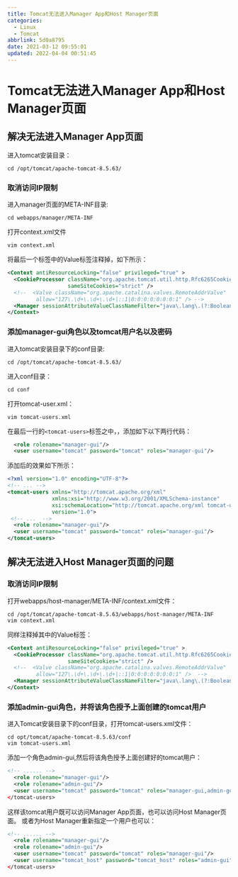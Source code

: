 ```yaml
---
title: Tomcat无法进入Manager App和Host Manager页面
categories: 
  - Linux
  - Tomcat
abbrlink: 5d0a8795
date: 2021-03-12 09:55:01
updated: 2022-04-04 00:51:45
---
```

# Tomcat无法进入Manager App和Host Manager页面
## 解决无法进入Manager App页面
进入tomcat安装目录：
```shell
cd /opt/tomcat/apache-tomcat-8.5.63/
```
### 取消访问IP限制
进入manager页面的META-INF目录:
```shell
cd webapps/manager/META-INF
```
打开context.xml文件
```shell
vim context.xml
```
将最后一个标签中的Value标签注释掉，如下所示：
```xml
<Context antiResourceLocking="false" privileged="true" >
  <CookieProcessor className="org.apache.tomcat.util.http.Rfc6265CookieProcessor"
                   sameSiteCookies="strict" />
  <!--  <Valve className="org.apache.catalina.valves.RemoteAddrValve"
         allow="127\.\d+\.\d+\.\d+|::1|0:0:0:0:0:0:0:1" /> -->
  <Manager sessionAttributeValueClassNameFilter="java\.lang\.(?:Boolean|Integer|Long|Number|String)|org\.apache\.catalina\.filters\.CsrfPreventionFilter\$LruCache(?:\$1)?|java\.util\.(?:Linked)?HashMap"/>
</Context>
```
### 添加manager-gui角色以及tomcat用户名以及密码
进入tomcat安装目录下的conf目录:
```shell
cd /opt/tomcat/apache-tomcat-8.5.63/
```
进入conf目录：
```shell
cd conf
```
打开tomcat-user.xml：
```shell
vim tomcat-users.xml 
```
在最后一行的`<tomcat-users>`标签之中，，添加如下以下两行代码：
```xml
  <role rolename="manager-gui"/>
  <user username="tomcat" password="tomcat" roles="manager-gui"/>
```
添加后的效果如下所示：
```xml
<?xml version="1.0" encoding="UTF-8"?>
<!-- ... -->
<tomcat-users xmlns="http://tomcat.apache.org/xml"
              xmlns:xsi="http://www.w3.org/2001/XMLSchema-instance"
              xsi:schemaLocation="http://tomcat.apache.org/xml tomcat-users.xsd"
              version="1.0">
 <!-- ...  -->
  <role rolename="manager-gui"/>
  <user username="tomcat" password="tomcat" roles="manager-gui"/>
</tomcat-users>
```
## 解决无法进入Host Manager页面的问题
### 取消访问IP限制
打开webapps/host-manager/META-INF/context.xml文件：
```shell
cd /opt/tomcat/apache-tomcat-8.5.63/webapps/host-manager/META-INF
vim context.xml
```
同样注释掉其中的Value标签：
```xml
<Context antiResourceLocking="false" privileged="true" >
  <CookieProcessor className="org.apache.tomcat.util.http.Rfc6265CookieProcessor"
                   sameSiteCookies="strict" />
  <!--  <Valve className="org.apache.catalina.valves.RemoteAddrValve"
         allow="127\.\d+\.\d+\.\d+|::1|0:0:0:0:0:0:0:1" />  -->
  <Manager sessionAttributeValueClassNameFilter="java\.lang\.(?:Boolean|Integer|Long|Number|String)|org\.apache\.catalina\.filters\.CsrfPreventionFilter\$LruCache(?:\$1)?|java\.util\.(?:Linked)?HashMap"/>
</Context>
```
### 添加admin-gui角色，并将该角色授予上面创建的tomcat用户
进入Tomcat安装目录下的conf目录，打开tomcat-users.xml文件：
```shell
cd opt/tomcat/apache-tomcat-8.5.63/conf
vim tomcat-users.xml
```
添加一个角色admin-gui,然后将该角色授予上面创建好的tomcat用户：
```xml
<!-- ...... -->
  <role rolename="manager-gui"/>
  <role rolename="admin-gui"/>
  <user username="tomcat" password="tomcat" roles="manager-gui,admin-gui"/>
</tomcat-users>
```
这样该tomcat用户既可以访问Manager App页面，也可以访问Host Manager页面。
或者为Host Manager重新指定一个用户也可以：
```xml
<!-- ...... -->
  <role rolename="manager-gui"/>
  <role rolename="admin-gui"/>
  <user username="tomcat" password="tomcat" roles="manager-gui"/>
  <user username="tomcat_host" password="tomcat_host" roles="admin-gui"/>
</tomcat-users>
```
